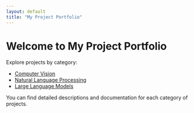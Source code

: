 ```yaml
---
layout: default
title: "My Project Portfolio"
---
```


# Welcome to My Project Portfolio

Explore projects by category:

- [Computer Vision](/projects/cv/)
- [Natural Language Processing](/projects/nlp/)
- [Large Language Models](/projects/llm/)

You can find detailed descriptions and documentation for each category of projects.